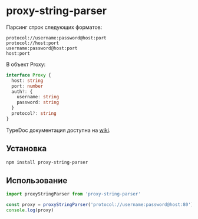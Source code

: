 # proxy-string-parser

Парсинг строк следующих форматов:

```text
protocol://username:password@host:port
protocol://host:port
username:password@host:port
host:port
```

В объект Proxy:

```typescript
interface Proxy {
  host: string
  port: number
  auth?: {
    username: string
    password: string
  }
  protocol?: string
}
```

TypeDoc документация доступна на [wiki](https://github.com/vladislav-puzyrev/proxy-string-parser/wiki).

## Установка

```bash
npm install proxy-string-parser
```

## Использование

```javascript
import proxyStringParser from 'proxy-string-parser'

const proxy = proxyStringParser('protocol://username:password@host:80')
console.log(proxy)
```
